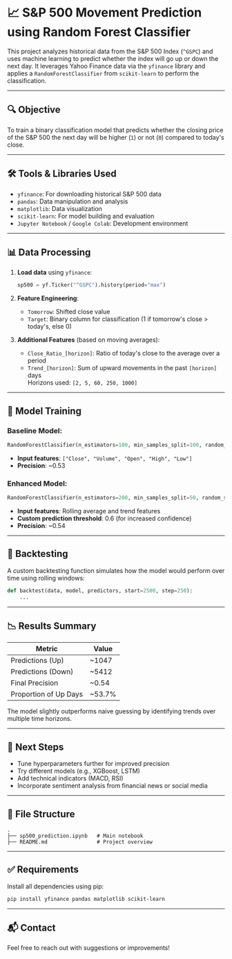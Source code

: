 # 📈 S&P 500 Movement Prediction using Random Forest Classifier

This project analyzes historical data from the S&P 500 Index (`^GSPC`) and uses machine learning to predict whether the index will go up or down the next day. It leverages Yahoo Finance data via the `yfinance` library and applies a `RandomForestClassifier` from `scikit-learn` to perform the classification.

---

## 🔍 Objective

To train a binary classification model that predicts whether the closing price of the S&P 500 the next day will be higher (`1`) or not (`0`) compared to today's close.

---

## 🛠️ Tools & Libraries Used

- `yfinance`: For downloading historical S&P 500 data  
- `pandas`: Data manipulation and analysis  
- `matplotlib`: Data visualization  
- `scikit-learn`: For model building and evaluation  
- `Jupyter Notebook` / `Google Colab`: Development environment

---

## 📊 Data Processing

1. **Load data** using `yfinance`:
   ```python
   sp500 = yf.Ticker("^GSPC").history(period="max")
   ```

2. **Feature Engineering**:
   - `Tomorrow`: Shifted close value
   - `Target`: Binary column for classification (1 if tomorrow's close > today's, else 0)

3. **Additional Features** (based on moving averages):
   - `Close_Ratio_[horizon]`: Ratio of today's close to the average over a period
   - `Trend_[horizon]`: Sum of upward movements in the past `[horizon]` days  
   Horizons used: `[2, 5, 60, 250, 1000]`

---

## 🤖 Model Training

### Baseline Model:
```python
RandomForestClassifier(n_estimators=100, min_samples_split=100, random_state=1)
```
- **Input features**: `["Close", "Volume", "Open", "High", "Low"]`
- **Precision**: ~0.53

### Enhanced Model:
```python
RandomForestClassifier(n_estimators=200, min_samples_split=50, random_state=1)
```
- **Input features**: Rolling average and trend features
- **Custom prediction threshold**: 0.6 (for increased confidence)
- **Precision**: ~0.54

---

## 🔁 Backtesting

A custom backtesting function simulates how the model would perform over time using rolling windows:
```python
def backtest(data, model, predictors, start=2500, step=250):
    ...
```

---

## 📉 Results Summary

| Metric | Value |
|--------|-------|
| Predictions (Up) | ~1047 |
| Predictions (Down) | ~5412 |
| Final Precision | ~0.54 |
| Proportion of Up Days | ~53.7% |

The model slightly outperforms naive guessing by identifying trends over multiple time horizons.

---

## 📌 Next Steps

- Tune hyperparameters further for improved precision
- Try different models (e.g., XGBoost, LSTM)
- Add technical indicators (MACD, RSI)
- Incorporate sentiment analysis from financial news or social media

---

## 📁 File Structure

```
.
├── sp500_prediction.ipynb   # Main notebook
├── README.md                # Project overview
```

---

## ✅ Requirements

Install all dependencies using pip:

```bash
pip install yfinance pandas matplotlib scikit-learn
```

---

## 📬 Contact

Feel free to reach out with suggestions or improvements!
